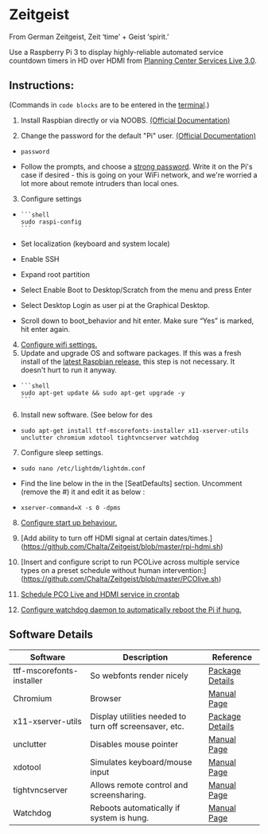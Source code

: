 # Zeitgeist

From German Zeitgeist, Zeit ‘time’ + Geist ‘spirit.’

Use a Raspberry Pi 3 to display highly-reliable automated service countdown timers in HD over HDMI from [Planning Center Services Live 3.0](https://planning.center/2014/live-3/).


## Instructions:

(Commands in `code blocks` are to be entered in the [terminal](https://www.raspberrypi.org/documentation/usage/terminal/).)

1. Install Raspbian directly or via NOOBS. [(Official Documentation)](https://www.raspberrypi.org/documentation/installation/installing-images/)

2. Change the password for the default "Pi" user. [(Official Documentation)](https://www.raspberrypi.org/documentation/linux/usage/users.md)
  *  `password`
  
  * Follow the prompts, and choose a [strong password](https://xkcd.com/936/). Write it on the Pi's case if desired - this is going on your WiFi network, and we're worried a lot more about remote intruders than local ones.
  
3. Configure settings
  *  
        ```shell
        sudo raspi-config
        ```
 * Set localization (keyboard and system locale)
 
 *	Enable SSH
 
 *	Expand root partition
 
 * Select Enable Boot to Desktop/Scratch from the menu and press Enter
 
 *  Select Desktop Login as user pi at the Graphical Desktop.

 * Scroll down to boot_behavior and hit enter. Make sure “Yes” is marked, hit enter again.
4.	[Configure wifi settings.](https://www.raspberrypi.org/documentation/configuration/wireless/)
5.	Update and upgrade OS and software packages. If this was a fresh install of the [latest Raspbian release](https://www.raspberrypi.org/downloads/raspbian/), this step is not necessary. It doesn't hurt to run it anyway.
  *  
        ```shell
        sudo apt-get update && sudo apt-get upgrade -y
        ```
        
6.	Install new software.  (See below for des
  *  
      ```shell
      sudo apt-get install ttf-mscorefonts-installer x11-xserver-utils unclutter chromium xdotool tightvncserver watchdog
      ```
      
7.	Configure sleep settings.
  *  `sudo nano /etc/lightdm/lightdm.conf`
  
  * Find the line below in the in the [SeatDefaults] section. Uncomment (remove the #) it and edit it as below :
  
  * `xserver-command=X -s 0 -dpms`
  
8.	[Configure start up behaviour.](https://github.com/Chalta/Zeitgeist/blob/master/autostart)

9.	[Add ability to turn off HDMI signal at certain dates/times.] (https://github.com/Chalta/Zeitgeist/blob/master/rpi-hdmi.sh)

10.	[Insert and configure script to run PCOLive across multiple service types on a preset schedule without human intervention:] (https://github.com/Chalta/Zeitgeist/blob/master/PCOlive.sh)

11.	[Schedule PCO Live and HDMI service in crontab](https://github.com/Chalta/Zeitgeist/blob/master/cron)

12. [Configure watchdog daemon to automatically reboot the Pi if hung.](https://github.com/Chalta/Zeitgeist/blob/master/watchdog)


## Software Details

| Software | Description | Reference   |
|----------|-------------|--------------|
|ttf-mscorefonts-installer  | So webfonts render nicely | [Package Details](https://packages.debian.org/jessie/ttf-mscorefonts-installer)		|
|Chromium	|Browser	| [Manual Page](https://manpages.debian.org/jessie/chromium/chromium.1.en.html) |
|x11-xserver-utils	| Display utilities needed to turn off screensaver, etc.	| [Package Details](https://packages.debian.org/sid/x11-xserver-utils) |
|unclutter	| Disables mouse pointer	 |[Manual Page](https://manpages.debian.org/jessie/unclutter/unclutter.1.en.html) |
|xdotool	| Simulates keyboard/mouse input	| [Manual Page](https://manpages.debian.org/jessie/xdotool/xdotool.1.en.html) |
|tightvncserver	| Allows remote control and screensharing.	| [Manual Page](https://manpages.debian.org/jessie/tightvncserver/tightvncserver.1.en.html) |
|Watchdog | Reboots automatically if system is hung. |		[Manual Page](https://manpages.debian.org/jessie/python-watchdog/watchdog.3.en.html) |


